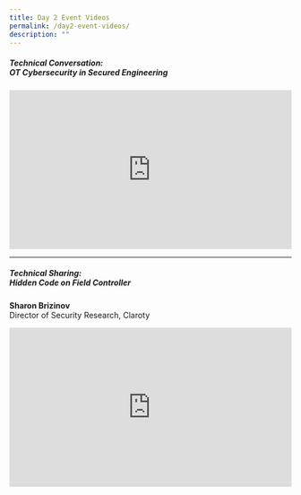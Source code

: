 ```yaml
---
title: Day 2 Event Videos
permalink: /day2-event-videos/
description: ""
---
```





##### **Technical Conversation: <br> OT Cybersecurity in Secured Engineering**
<div class="video-container">
<iframe width="853" height="315" src="https://www.youtube.com/embed/fdpOseg9bs4" frameborder="0" allow="accelerometer; autoplay; encrypted-media; gyroscope; picture-in-picture" allowfullscreen></iframe></div>
<hr class="my-3 border-primary" />	

##### **Technical Sharing:<br>Hidden Code on Field Controller**

<b>Sharon Brizinov</b><br>Director of Security Research, Claroty<br>

<div class="video-container">
<iframe width="853" height="315" src="https://www.youtube.com/embed/_NL5YnLv9Z4" frameborder="0" allow="accelerometer; autoplay; encrypted-media; gyroscope; picture-in-picture" allowfullscreen></iframe></div>








<style type="text/css"> 
	    .video-container {
      position: relative;
      padding-bottom: 56.25%; /* 16:9 */
      height: 0;
    }
    .video-container iframe {
      position: absolute;
      top: 0;
      left: 0;
      width: 100%;
      height: 100%;
    }
	</style>